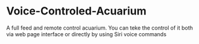 # Voice-Controled-Acuarium
A full feed and remote control acuarium. You can teke the control of it both via web page interface or directly by using Siri voice commands
